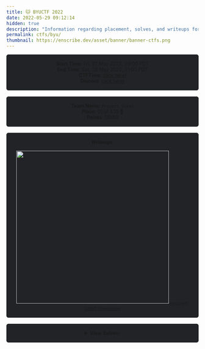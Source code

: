 ```yaml
---
title: 🐱 BYUCTF 2022
date: 2022-05-29 09:12:14
hidden: true
description: "Information regarding placement, solves, and writeups for BYUCTF 2022."
permalink: ctfs/byu/
thumbnail: https://enscribe.dev/asset/banner/banner-ctfs.png
---
```


<style>
    .box {
        border: 1px solid #212326;
        border-radius: 5px;
        background-color: #212326;
        padding: 1rem;
        font-size: 90%;
        text-align: center;
        margin-bottom: 1rem;
    }
    
    .no-highlight {
        user-select: none;
        -moz-user-select: none;
        -webkit-user-select: none;
        -ms-user-select: none;
    }
</style>

<div class="box">
    <b>Start Time</b>: Fri, 27 May 2022, 09:00 PDT<br>
    <b>End Time</b>: Sat, 28 May 2022, 21:00 PDT<br>
    <b>CTFTime</b>: <a href="https://ctftime.org/event/1660/">click here!</a><br>
    <b>Discord</b>: <a href="https://discord.gg/dDtxzwX5Qc">click here!</a><br>
</div>

<div class="box">
    <b>Team Name</b>: <code>Project Sekai</code><br>
    <b>Place</b>: 01 of 435 🥇<br>
    <b>Points</b>: 13980<br>
</div>

<div class="box">
    <b>Writeups</b>:<br><br>
    <a href="/ctfs/byu/osint/osint-compilation/"><img width=400 src="/asset/banner/banner-osint.png"></a>
    <sub>byu/osint: <a href="/ctfs/byu/osint/osint-compilation/">OSINT Compilation</a>
</div>

<div class="box no-highlight">
    <details>
        <summary><b>View Solves:</b></summary>
        <br>

| Challenge                           | Category  | Value | Time                  | Writeup                                                               |
|-------------------------------------|-----------|-------|-----------------------|-----------------------------------------------------------------------|
| ⠀                                   |           |       |                       |                                                                       |
| Shifting Mindset                    | crypto    | 50    | May 27th, 9:56:36 AM  |                                                                       |
| Truth and Falsehood                 | crypto    | 432   | May 27th, 11:37:10 AM |                                                                       |
| The Most Worthy Distinction of Pain | crypto    | 465   | May 27th, 3:30:15 PM  |                                                                       |
| XQR                                 | crypto    | 490   | May 27th, 5:22:59 PM  |                                                                       |
| Shouty 2                            | crypto    | 493   | May 27th, 9:21:16 PM  |                                                                       |
| Take Me Out to the Ball Game        | crypto    | 498   | May 28th, 11:46:57 AM |                                                                       |
| Too Many Times                      | crypto    | 498   | May 28th, 5:03:17 PM  |                                                                       |
| Kendrick Lamar                      | crypto    | 500   | May 27th, 11:17:02 PM |                                                                       |
| Alpine 1                            | forensics | 50    | May 27th, 9:39:42 AM  |                                                                       |
| Alpine 2                            | forensics | 50    | May 27th, 12:25:12 PM |                                                                       |
| Alpine 3                            | forensics | 50    | May 27th, 9:56:47 AM  |                                                                       |
| Qool Raster                         | forensics | 94    | May 27th, 10:33:28 AM |                                                                       |
| Sticky Key                          | forensics | 304   | May 27th, 12:50:22 PM |                                                                       |
| Banana Smoothie                     | forensics | 349   | May 27th, 5:39:58 PM  |                                                                       |
| Treasure Scanner                    | forensics | 401   | May 27th, 1:03:01 PM  |                                                                       |
| The Villain                         | forensics | 454   | May 27th, 11:03:36 PM |                                                                       |
| Blue 3                              | forensics | 482   | May 28th, 10:54:13 AM |                                                                       |
| 緑                                  | forensics | 486   | May 27th, 1:45:10 PM  |                                                                       |
| Beans Beans Beans                   | forensics | 500   | May 28th, 2:36:26 PM  |                                                                       |
| Sanity Check                        | misc      | 50    | May 27th, 9:09:51 AM  |                                                                       |
| Reconstruct                         | misc      | 183   | May 27th, 1:51:05 PM  |                                                                       |
| Makes                               | misc      | 267   | May 27th, 6:13:39 PM  |                                                                       |
| Feedback Survey                     | misc      | 275   | May 28th, 4:09:28 PM  |                                                                       |
| Probably                            | misc      | 338   | May 27th, 11:32:45 AM |                                                                       |
| Chad "The Jaw" Bronson              | misc      | 492   | May 28th, 12:00:47 AM |                                                                       |
| I don't dream about noodles, dad.   | osint     | 100   | May 27th, 9:42:20 AM  | [click here!](https://enscribe.dev/ctfs/byu/osint/osint-compilation/) |
| Oh The Vanity                       | osint     | 100   | May 27th, 10:21:10 AM | [click here!](https://enscribe.dev/ctfs/byu/osint/osint-compilation/) |
| B0uld3r1ng                          | osint     | 416   | May 27th, 11:05:14 PM | [click here!](https://enscribe.dev/ctfs/byu/osint/osint-compilation/) |
| Squatter's Rights                   | osint     | 489   | May 27th, 3:48:08 PM  | [click here!](https://enscribe.dev/ctfs/byu/osint/osint-compilation/) |
| Okta? More like OhNah               | osint     | 490   | May 28th, 1:10:01 AM  | [click here!](https://enscribe.dev/ctfs/byu/osint/osint-compilation/) |
| Murder Mystery                      | osint     | 499   | May 28th, 2:02:28 AM  | [click here!](https://enscribe.dev/ctfs/byu/osint/osint-compilation/) |
| 43                                  | osint     | 500   | May 28th, 11:07:54 AM | [click here!](https://enscribe.dev/ctfs/byu/osint/osint-compilation/) |
| Buckeye Billy Birthday              | osint     | 500   | May 28th, 12:59:33 AM | [click here!](https://enscribe.dev/ctfs/byu/osint/osint-compilation/) |
| Buckeye Billy Blabbin'              | osint     | 500   | May 28th, 1:28:55 PM  | [click here!](https://enscribe.dev/ctfs/byu/osint/osint-compilation/) |
| Basic Rev                           | re        | 50    | May 27th, 9:22:13 AM  |                                                                       |
| Fun Fact                            | re        | 50    | May 27th, 9:33:09 AM  |                                                                       |
| Windows XP                          | re        | 50    | May 27th, 10:01:40 AM |                                                                       |
| Chicken                             | re        | 439   | May 27th, 2:24:20 PM  |                                                                       |
| Fetaverse                           | web       | 50    | May 27th, 11:42:09 AM |                                                                       |
| Social Media                        | web       | 241   | May 27th, 9:52:34 AM  |                                                                       |
| Wordle                              | web       | 359   | May 27th, 4:23:38 PM  |                                                                       |
| Black                               | web       | 436   | May 27th, 7:26:12 PM  |                                                                       |
| Grafana                             | web       | 460   | May 27th, 4:38:11 PM  |                                                                       |

</details>
</div>
